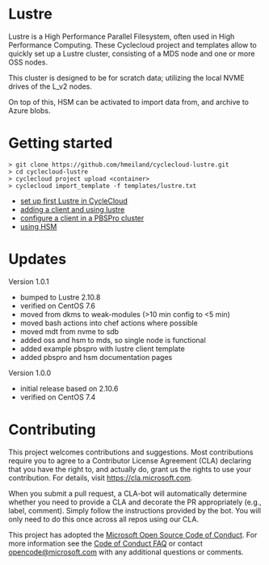 
# Lustre

Lustre is a High Performance Parallel Filesystem, often used in High Performance Computing. These Cyclecloud project and templates allow to quickly set up a Lustre cluster, consisting of a MDS node and one or more OSS nodes.

This cluster is designed to be for scratch data; utilizing the local NVME drives of the L_v2 nodes.

On top of this, HSM can be activated to import data from, and archive to Azure blobs. 

# Getting started

```
> git clone https://github.com/hmeiland/cyclecloud-lustre.git
> cd cyclecloud-lustre
> cyclecloud project upload <container>
> cyclecloud import_template -f templates/lustre.txt 
```

 - [set up first Lustre in CycleCloud](manual/FIRST-LUSTRE.md)
 - [adding a client and using lustre](manual/LUSTRE-CLIENT.md)
 - [configure a client in a PBSPro cluster](manual/PBSPRO.md)
 - [using HSM](manual/HSM.md)

# Updates
Version 1.0.1
- bumped to Lustre 2.10.8
- verified on CentOS 7.6
- moved from dkms to weak-modules (>10 min config to <5 min)
- moved bash actions into chef actions where possible
- moved mdt from nvme to sdb
- added oss and hsm to mds, so single node is functional
- added example pbspro with lustre client template
- added pbspro and hsm documentation pages 

Version 1.0.0
- initial release based on 2.10.6
- verified on CentOS 7.4

# Contributing

This project welcomes contributions and suggestions.  Most contributions require you to agree to a
Contributor License Agreement (CLA) declaring that you have the right to, and actually do, grant us
the rights to use your contribution. For details, visit https://cla.microsoft.com.

When you submit a pull request, a CLA-bot will automatically determine whether you need to provide
a CLA and decorate the PR appropriately (e.g., label, comment). Simply follow the instructions
provided by the bot. You will only need to do this once across all repos using our CLA.

This project has adopted the [Microsoft Open Source Code of Conduct](https://opensource.microsoft.com/codeofconduct/).
For more information see the [Code of Conduct FAQ](https://opensource.microsoft.com/codeofconduct/faq/) or
contact [opencode@microsoft.com](mailto:opencode@microsoft.com) with any additional questions or comments.

